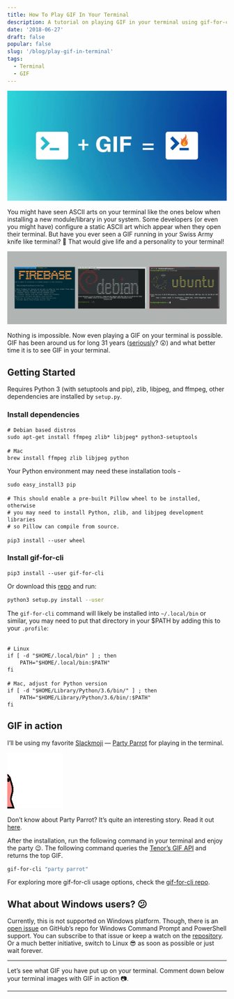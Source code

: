 ```yaml
---
title: How To Play GIF In Your Terminal
description: A tutorial on playing GIF in your terminal using gif-for-cli in Linux or Mac OS
date: '2018-06-27'
draft: false
popular: false
slug: '/blog/play-gif-in-terminal'
tags:
  - Terminal
  - GIF
---
```


![Play GIF In Terminal](./images/gif-in-terminal.jpg)

You might have seen ASCII arts on your terminal like the ones below when installing a new module/library in your system. Some developers (or even you might have) configure a static ASCII art which appear when they open their terminal. But have you ever seen a GIF running in your Swiss Army knife like terminal? 👀 That would give life and a personality to your terminal!

![ASCII in Terminal](./images/ascii-in-terminal.png)

Nothing is impossible. Now even playing a GIF on your terminal is possible. GIF has been around us for long 31 years ([seriously](https://en.wikipedia.org/wiki/GIF)? 😲) and what better time it is to see GIF in your terminal.

## Getting Started

Requires Python 3 (with setuptools and pip), zlib, libjpeg, and ffmpeg, other dependencies are installed by `setup.py`.

### Install dependencies

```shell
# Debian based distros
sudo apt-get install ffmpeg zlib* libjpeg* python3-setuptools

# Mac
brew install ffmpeg zlib libjpeg python
```

Your Python environment may need these installation tools -

```shell
sudo easy_install3 pip

# This should enable a pre-built Pillow wheel to be installed, otherwise
# you may need to install Python, zlib, and libjpeg development libraries
# so Pillow can compile from source.

pip3 install --user wheel
```

### Install gif-for-cli

```shell
pip3 install --user gif-for-cli
```

Or download this [repo](https://github.com/google/gif-for-cli) and run:

```bash
python3 setup.py install --user
```

The `gif-for-cli` command will likely be installed into `~/.local/bin` or similar, you may need to put that directory in your \$PATH by adding this to your `.profile`:

```shell

# Linux
if [ -d "$HOME/.local/bin" ] ; then
    PATH="$HOME/.local/bin:$PATH"
fi

# Mac, adjust for Python version
if [ -d "$HOME/Library/Python/3.6/bin/" ] ; then
    PATH="$HOME/Library/Python/3.6/bin/:$PATH"
fi

```

## GIF in action

I’ll be using my favorite [Slackmoji](https://slackmojis.com/) — [Party Parrot](http://cultofthepartyparrot.com/) for playing in the terminal.

![Party Parrot](./images/party-parrot-gif.gif)

Don’t know about Party Parrot? It’s quite an interesting story. Read it out [here](https://mashable.com/2017/07/13/cult-of-the-party-parrot-slack-reddit-meme/).

After the installation, run the following command in your terminal and enjoy the party 😉. The following command queries the [Tenor’s GIF API](https://tenor.com/gifapi) and returns the top GIF.

```bash
gif-for-cli "party parrot"
```

For exploring more gif-for-cli usage options, check the [gif-for-cli repo](https://github.com/google/gif-for-cli/blob/master/README.md#usage).

## What about Windows users? 😕

Currently, this is not supported on Windows platform. Though, there is an [open issue](https://github.com/google/gif-for-cli/issues/5) on GitHub’s repo for Windows Command Prompt and PowerShell support. You can subscribe to that issue or keep a watch on the [repository](https://github.com/google/gif-for-cli). Or a much better initiative, switch to Linux 😎 as soon as possible or just wait forever.

---

Let’s see what GIF you have put up on your terminal. Comment down below your terminal images with GIF in action 📷.

---
